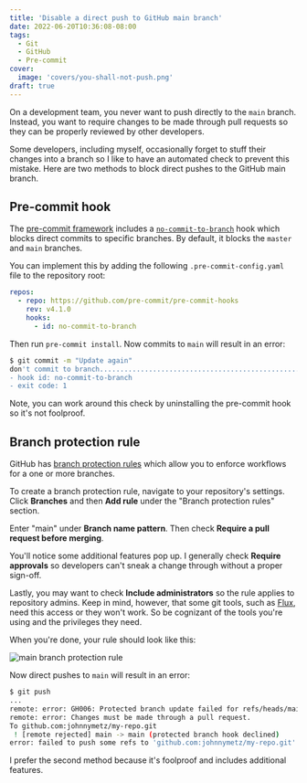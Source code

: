```yaml
---
title: 'Disable a direct push to GitHub main branch'
date: 2022-06-20T10:36:08-08:00
tags:
  - Git
  - GitHub
  - Pre-commit
cover:
  image: 'covers/you-shall-not-push.png'
draft: true
---
```


On a development team, you never want to push directly to the `main` branch. Instead, you want to require changes to be made through pull requests so they can be properly reviewed by other developers.

Some developers, including myself, occasionally forget to stuff their changes into a branch so I like to have an automated check to prevent this mistake. Here are two methods to block direct pushes to the GitHub main branch.

## Pre-commit hook

The [pre-commit framework](https://pre-commit.com/) includes a [`no-commit-to-branch`](https://github.com/pre-commit/pre-commit-hooks#no-commit-to-branch) hook which blocks direct commits to specific branches. By default, it blocks the `master` and `main` branches.

You can implement this by adding the following `.pre-commit-config.yaml` file to the repository root:

```yaml
repos:
  - repo: https://github.com/pre-commit/pre-commit-hooks
    rev: v4.1.0
    hooks:
      - id: no-commit-to-branch
```

Then run `pre-commit install`. Now commits to `main` will result in an error:

```bash
$ git commit -m "Update again"
don't commit to branch...................................................Failed
- hook id: no-commit-to-branch
- exit code: 1
```

Note, you can work around this check by uninstalling the pre-commit hook so it's not foolproof.

## Branch protection rule

GitHub has [branch protection rules](https://docs.github.com/en/repositories/configuring-branches-and-merges-in-your-repository/defining-the-mergeability-of-pull-requests/managing-a-branch-protection-rule) which allow you to enforce workflows for a one or more branches.

To create a branch protection rule, navigate to your repository's settings. Click **Branches** and then **Add rule** under the "Branch protection rules" section.

Enter "main" under **Branch name pattern**. Then check **Require a pull request before merging**.

You'll notice some additional features pop up. I generally check **Require approvals** so developers can't sneak a change through without a proper sign-off.

Lastly, you may want to check **Include administrators** so the rule applies to repository admins. Keep in mind, however, that some git tools, such as [Flux](https://fluxcd.io/), need this access or they won't work. So be cognizant of the tools you're using and the privileges they need.

When you're done, your rule should look like this:

![main branch protection rule](/posts/main-branch-protection-rule.png)

Now direct pushes to `main` will result in an error:

```bash
$ git push
...
remote: error: GH006: Protected branch update failed for refs/heads/main.
remote: error: Changes must be made through a pull request.
To github.com:johnnymetz/my-repo.git
 ! [remote rejected] main -> main (protected branch hook declined)
error: failed to push some refs to 'github.com:johnnymetz/my-repo.git'
```

I prefer the second method because it's foolproof and includes additional features.

